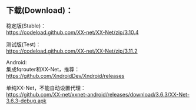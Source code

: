 
## 下载(Download)：
稳定版(Stable)：  
https://codeload.github.com/XX-net/XX-Net/zip/3.10.4


测试版(Test)：  
https://codeload.github.com/XX-net/XX-Net/zip/3.11.2


Android:  
集成fqrouter和XX-Net，推荐：  
https://github.com/XndroidDev/Xndroid/releases

单纯XX-Net，不能自动设置代理：    
https://github.com/XX-net/xxnet-android/releases/download/3.6.3/XX-Net-3.6.3-debug.apk
